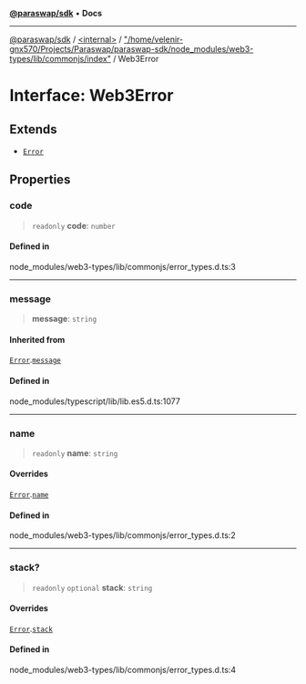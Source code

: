 [**@paraswap/sdk**](../../../../README.md) • **Docs**

***

[@paraswap/sdk](../../../../globals.md) / [\<internal\>](../../../README.md) / ["/home/velenir-gnx570/Projects/Paraswap/paraswap-sdk/node\_modules/web3-types/lib/commonjs/index"](../README.md) / Web3Error

# Interface: Web3Error

## Extends

- [`Error`](../../../interfaces/Error.md)

## Properties

### code

> `readonly` **code**: `number`

#### Defined in

node\_modules/web3-types/lib/commonjs/error\_types.d.ts:3

***

### message

> **message**: `string`

#### Inherited from

[`Error`](../../../interfaces/Error.md).[`message`](../../../interfaces/Error.md#message)

#### Defined in

node\_modules/typescript/lib/lib.es5.d.ts:1077

***

### name

> `readonly` **name**: `string`

#### Overrides

[`Error`](../../../interfaces/Error.md).[`name`](../../../interfaces/Error.md#name)

#### Defined in

node\_modules/web3-types/lib/commonjs/error\_types.d.ts:2

***

### stack?

> `readonly` `optional` **stack**: `string`

#### Overrides

[`Error`](../../../interfaces/Error.md).[`stack`](../../../interfaces/Error.md#stack)

#### Defined in

node\_modules/web3-types/lib/commonjs/error\_types.d.ts:4
